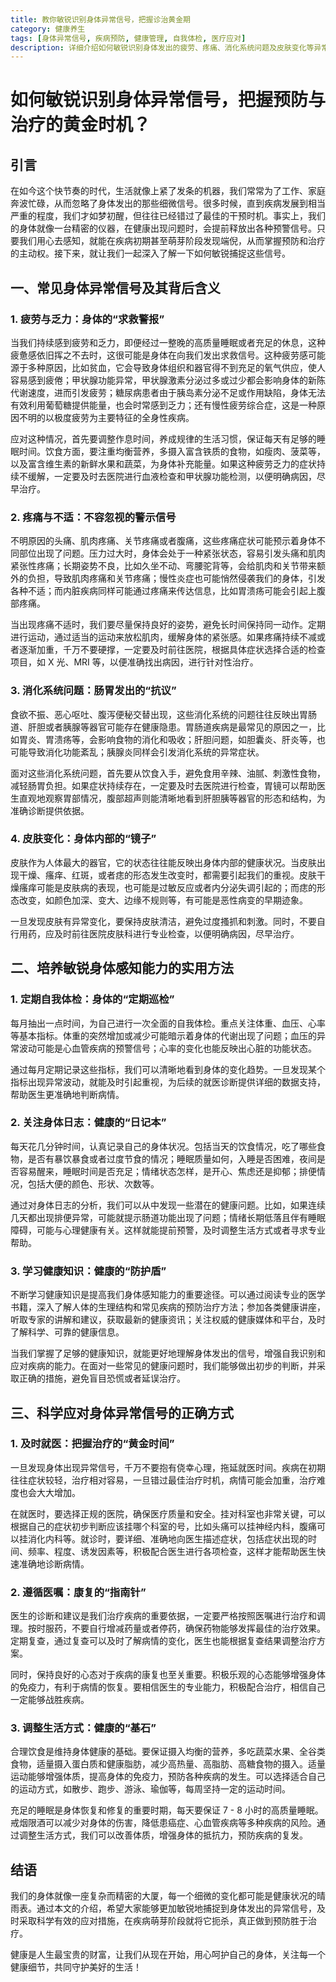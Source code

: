 ```yaml
---
title: 教你敏锐识别身体异常信号，把握诊治黄金期
category: 健康养生
tags: [身体异常信号, 疾病预防, 健康管理, 自我体检, 医疗应对]
description: 详细介绍如何敏锐识别身体发出的疲劳、疼痛、消化系统问题及皮肤变化等异常信号，阐述培养身体感知能力的方法以及科学应对异常信号的正确方式，助力把握疾病预防与治疗的黄金时机。
---
```


# 如何敏锐识别身体异常信号，把握预防与治疗的黄金时机？

## 引言

在如今这个快节奏的时代，生活就像上紧了发条的机器，我们常常为了工作、家庭奔波忙碌，从而忽略了身体发出的那些细微信号。很多时候，直到疾病发展到相当严重的程度，我们才如梦初醒，但往往已经错过了最佳的干预时机。事实上，我们的身体就像一台精密的仪器，在健康出现问题时，会提前释放出各种预警信号。只要我们用心去感知，就能在疾病初期甚至萌芽阶段发现端倪，从而掌握预防和治疗的主动权。接下来，就让我们一起深入了解一下如何敏锐捕捉这些信号。

## 一、常见身体异常信号及其背后含义

### 1. 疲劳与乏力：身体的“求救警报”
当我们持续感到疲劳和乏力，即便经过一整晚的高质量睡眠或者充足的休息，这种疲惫感依旧挥之不去时，这很可能是身体在向我们发出求救信号。这种疲劳感可能源于多种原因，比如贫血，它会导致身体组织和器官得不到充足的氧气供应，使人容易感到疲倦；甲状腺功能异常，甲状腺激素分泌过多或过少都会影响身体的新陈代谢速度，进而引发疲劳；糖尿病患者由于胰岛素分泌不足或作用缺陷，身体无法有效利用葡萄糖提供能量，也会时常感到乏力；还有慢性疲劳综合症，这是一种原因不明的以极度疲劳为主要特征的全身性疾病。

应对这种情况，首先要调整作息时间，养成规律的生活习惯，保证每天有足够的睡眠时间。饮食方面，要注重均衡营养，多摄入富含铁质的食物，如瘦肉、菠菜等，以及富含维生素的新鲜水果和蔬菜，为身体补充能量。如果这种疲劳乏力的症状持续不缓解，一定要及时去医院进行血液检查和甲状腺功能检测，以便明确病因，尽早治疗。

### 2. 疼痛与不适：不容忽视的警示信号
不明原因的头痛、肌肉疼痛、关节疼痛或者腹痛，这些疼痛症状可能预示着身体不同部位出现了问题。压力过大时，身体会处于一种紧张状态，容易引发头痛和肌肉紧张性疼痛；长期姿势不良，比如久坐不动、弯腰驼背等，会给肌肉和关节带来额外的负担，导致肌肉疼痛和关节疼痛；慢性炎症也可能悄然侵袭我们的身体，引发各种不适；而内脏疾病同样可能通过疼痛来传达信息，比如胃溃疡可能会引起上腹部疼痛。

当出现疼痛不适时，我们要尽量保持良好的姿势，避免长时间保持同一动作。定期进行运动，通过适当的运动来放松肌肉，缓解身体的紧张感。如果疼痛持续不减或者逐渐加重，千万不要硬撑，一定要及时前往医院，根据具体症状选择合适的检查项目，如 X 光、MRI 等，以便准确找出病因，进行针对性治疗。

### 3. 消化系统问题：肠胃发出的“抗议”
食欲不振、恶心呕吐、腹泻便秘交替出现，这些消化系统的问题往往反映出胃肠道、肝胆或者胰腺等器官可能存在健康隐患。胃肠道疾病是最常见的原因之一，比如胃炎、胃溃疡等，会影响食物的消化和吸收；肝胆问题，如胆囊炎、肝炎等，也可能导致消化功能紊乱；胰腺炎同样会引发消化系统的异常症状。

面对这些消化系统问题，首先要从饮食入手，避免食用辛辣、油腻、刺激性食物，减轻肠胃负担。如果症状持续存在，一定要及时去医院进行检查，胃镜可以帮助医生直观地观察胃部情况，腹部超声则能清晰地看到肝胆胰等器官的形态和结构，为准确诊断提供依据。

### 4. 皮肤变化：身体内部的“镜子”
皮肤作为人体最大的器官，它的状态往往能反映出身体内部的健康状况。当皮肤出现干燥、瘙痒、红斑，或者痣的形态发生改变时，都需要引起我们的重视。皮肤干燥瘙痒可能是皮肤病的表现，也可能是过敏反应或者内分泌失调引起的；而痣的形态改变，如颜色加深、变大、边缘不规则等，有可能是恶性病变的早期迹象。

一旦发现皮肤有异常变化，要保持皮肤清洁，避免过度搔抓和刺激。同时，不要自行用药，应及时前往医院皮肤科进行专业检查，以便明确病因，尽早治疗。

## 二、培养敏锐身体感知能力的实用方法

### 1. 定期自我体检：身体的“定期巡检”
每月抽出一点时间，为自己进行一次全面的自我体检。重点关注体重、血压、心率等基本指标。体重的突然增加或减少可能暗示着身体的代谢出现了问题；血压的异常波动可能是心血管疾病的预警信号；心率的变化也能反映出心脏的功能状态。

通过每月定期记录这些指标，我们可以清晰地看到身体的变化趋势。一旦发现某个指标出现异常波动，就能及时引起重视，为后续的就医诊断提供详细的数据支持，帮助医生更准确地判断病情。

### 2. 关注身体日志：健康的“日记本”
每天花几分钟时间，认真记录自己的身体状况。包括当天的饮食情况，吃了哪些食物，是否有暴饮暴食或者过度节食的情况；睡眠质量如何，入睡是否困难，夜间是否容易醒来，睡眠时间是否充足；情绪状态怎样，是开心、焦虑还是抑郁；排便情况，包括大便的颜色、形状、次数等。

通过对身体日志的分析，我们可以从中发现一些潜在的健康问题。比如，如果连续几天都出现排便异常，可能就提示肠道功能出现了问题；情绪长期低落且伴有睡眠障碍，可能与心理健康有关。这样就能提前预警，及时调整生活方式或者寻求专业帮助。

### 3. 学习健康知识：健康的“防护盾”
不断学习健康知识是提高我们身体感知能力的重要途径。可以通过阅读专业的医学书籍，深入了解人体的生理结构和常见疾病的预防治疗方法；参加各类健康讲座，听取专家的讲解和建议，获取最新的健康资讯；关注权威的健康媒体和平台，及时了解科学、可靠的健康信息。

当我们掌握了足够的健康知识，就能更好地理解身体发出的信号，增强自我识别和应对疾病的能力。在面对一些常见的健康问题时，我们能够做出初步的判断，并采取正确的措施，避免盲目恐慌或者延误治疗。

## 三、科学应对身体异常信号的正确方式

### 1. 及时就医：把握治疗的“黄金时间”
一旦发现身体出现异常信号，千万不要抱有侥幸心理，拖延就医时间。疾病在初期往往症状较轻，治疗相对容易，一旦错过最佳治疗时机，病情可能会加重，治疗难度也会大大增加。

在就医时，要选择正规的医院，确保医疗质量和安全。挂对科室也非常关键，可以根据自己的症状初步判断应该挂哪个科室的号，比如头痛可以挂神经内科，腹痛可以挂消化内科等。就诊时，要详细、准确地向医生描述症状，包括症状出现的时间、频率、程度、诱发因素等，积极配合医生进行各项检查，这样才能帮助医生快速准确地诊断病情。

### 2. 遵循医嘱：康复的“指南针”
医生的诊断和建议是我们治疗疾病的重要依据，一定要严格按照医嘱进行治疗和调理。按时服药，不要自行增减药量或者停药，确保药物能够发挥最佳的治疗效果。定期复查，通过复查可以及时了解病情的变化，医生也能根据复查结果调整治疗方案。

同时，保持良好的心态对于疾病的康复也至关重要。积极乐观的心态能够增强身体的免疫力，有利于病情的恢复。要相信医生的专业能力，积极配合治疗，相信自己一定能够战胜疾病。

### 3. 调整生活方式：健康的“基石”
合理饮食是维持身体健康的基础。要保证摄入均衡的营养，多吃蔬菜水果、全谷类食物，适量摄入蛋白质和健康脂肪，减少高热量、高脂肪、高糖食物的摄入。适量运动能够增强体质，提高身体的免疫力，预防各种疾病的发生。可以选择适合自己的运动方式，如散步、跑步、游泳、瑜伽等，每周坚持一定的运动时间。

充足的睡眠是身体恢复和修复的重要时期，每天要保证 7 - 8 小时的高质量睡眠。戒烟限酒可以减少对身体的伤害，降低患癌症、心血管疾病等多种疾病的风险。通过调整生活方式，我们可以改善体质，增强身体的抵抗力，预防疾病的复发。

## 结语

我们的身体就像一座复杂而精密的大厦，每一个细微的变化都可能是健康状况的晴雨表。通过本文的介绍，希望大家能够更加敏锐地捕捉到身体发出的异常信号，及时采取科学有效的应对措施，在疾病萌芽阶段就将它扼杀，真正做到预防胜于治疗。

健康是人生最宝贵的财富，让我们从现在开始，用心呵护自己的身体，关注每一个健康细节，共同守护美好的生活！